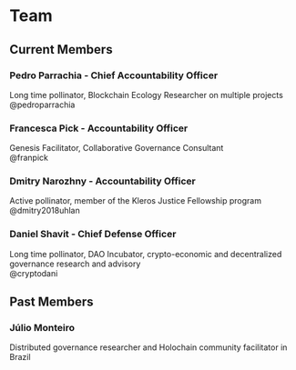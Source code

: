 # Team

## Current Members

### Pedro Parrachia - Chief Accountability Officer

Long time pollinator, Blockchain Ecology Researcher on multiple projects  
@pedroparrachia 

### Francesca Pick - Accountability Officer

Genesis Facilitator, Collaborative Governance Consultant  
@franpick 

### Dmitry Narozhny - Accountability Officer

Active pollinator, member of the Kleros Justice Fellowship program  
@dmitry2018uhlan 

### Daniel Shavit - Chief Defense Officer

Long time pollinator, DAO Incubator, crypto-economic and decentralized governance research and advisory  
@cryptodani 

## Past Members

### Júlio Monteiro

Distributed governance researcher and Holochain community facilitator in Brazil



